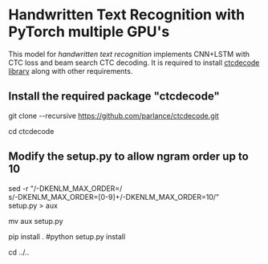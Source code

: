 # Handwritten Text Recognition with PyTorch multiple GPU's

This model for *handwritten text recognition* implements CNN+LSTM with CTC loss and beam search CTC decoding. It is required to install [ctcdecode library](https://github.com/parlance/ctcdecode) along with other requirements. 

## Install the required package "ctcdecode"
git clone --recursive https://github.com/parlance/ctcdecode.git

cd ctcdecode

## Modify the setup.py to allow ngram order up to 10
sed -r "/-DKENLM_MAX_ORDER=/\
s/-DKENLM_MAX_ORDER=[0-9]+/-DKENLM_MAX_ORDER=10/" \
setup.py > aux

mv aux setup.py

pip install . #python setup.py install

cd ../..
